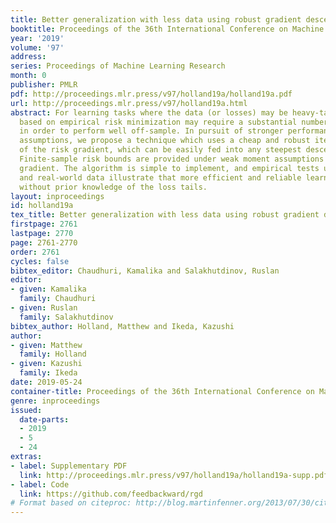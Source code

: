 ```yaml
---
title: Better generalization with less data using robust gradient descent
booktitle: Proceedings of the 36th International Conference on Machine Learning
year: '2019'
volume: '97'
address: 
series: Proceedings of Machine Learning Research
month: 0
publisher: PMLR
pdf: http://proceedings.mlr.press/v97/holland19a/holland19a.pdf
url: http://proceedings.mlr.press/v97/holland19a.html
abstract: For learning tasks where the data (or losses) may be heavy-tailed, algorithms
  based on empirical risk minimization may require a substantial number of observations
  in order to perform well off-sample. In pursuit of stronger performance under weaker
  assumptions, we propose a technique which uses a cheap and robust iterative estimate
  of the risk gradient, which can be easily fed into any steepest descent procedure.
  Finite-sample risk bounds are provided under weak moment assumptions on the loss
  gradient. The algorithm is simple to implement, and empirical tests using simulations
  and real-world data illustrate that more efficient and reliable learning is possible
  without prior knowledge of the loss tails.
layout: inproceedings
id: holland19a
tex_title: Better generalization with less data using robust gradient descent
firstpage: 2761
lastpage: 2770
page: 2761-2770
order: 2761
cycles: false
bibtex_editor: Chaudhuri, Kamalika and Salakhutdinov, Ruslan
editor:
- given: Kamalika
  family: Chaudhuri
- given: Ruslan
  family: Salakhutdinov
bibtex_author: Holland, Matthew and Ikeda, Kazushi
author:
- given: Matthew
  family: Holland
- given: Kazushi
  family: Ikeda
date: 2019-05-24
container-title: Proceedings of the 36th International Conference on Machine Learning
genre: inproceedings
issued:
  date-parts:
  - 2019
  - 5
  - 24
extras:
- label: Supplementary PDF
  link: http://proceedings.mlr.press/v97/holland19a/holland19a-supp.pdf
- label: Code
  link: https://github.com/feedbackward/rgd
# Format based on citeproc: http://blog.martinfenner.org/2013/07/30/citeproc-yaml-for-bibliographies/
---
```


